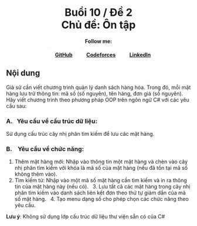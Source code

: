 <div align="center">
	<h1>Buổi 10 / Đề 2<br>Chủ đề: Ôn tập</h1>
</div>

<div align="center">
  <p><strong>Follow me:</strong></p>
</div>

<div align="center">
  <p>
    <img src="https://github.com/k1enn/Web_Programming/blob/main/Buoi1/Bai01/images/github.png" alt="GitHub Logo" width="20" height="20" />
    <strong><a href="https://github.com/k1enn" target="_blank">GitHub</a></strong>
    <img style="padding-left: 10px;" src="https://github.com/k1enn/Web_Programming/blob/main/Buoi1/Bai01/images/codeforces.png" alt="Codeforces Logo" width="20" height="20" />
    <strong><a href="https://codeforces.com/profile/dinhtrungkien" target="_blank">Codeforces</a></strong>
    <img style="padding-left: 10px;" src="https://github.com/k1enn/Web_Programming/blob/main/Buoi1/Bai01/images/linkedin.png" alt="LinkedIn Logo" width="20" height="20" />
    <strong><a href="https://www.linkedin.com/in/k1enn/" target="_blank">LinkedIn</a></strong>
  </p>
</div>

## Nội dung
Giả sử cần viết chương trình quản lý danh sách hàng hóa. Trong đó, mỗi mặt hàng lưu trữ thông tin: mã số (số nguyên), tên hàng, đơn giá (số nguyên). Hãy viết chương trình theo phương pháp OOP trên ngôn ngữ C# với các yêu cầu sau:

### **A.**   Yêu cầu về cấu trúc dữ liệu:
Sử dụng cấu trúc cây nhị phân tìm kiếm để lưu các mặt hàng.

### **B.**    Yêu cầu về chức năng:
 1. Thêm mặt hàng mới: Nhập vào thông tin một mặt hàng và chèn vào cây nhị phân tìm kiếm với khóa là mã số của mặt hàng (nếu đã tồn tại mã số không thêm vào).
 2. Tìm kiếm từ: Nhập vào một mã số mặt hàng cần tìm kiếm và in ra thông tin của mặt hàng này (nếu có).
  3. Lưu tất cả các mặt hàng trong cây nhị phân tìm kiếm vào danh sách liên kết đơn theo thứ tự giảm dần của mã số mặt hàng.
  4. Tạo menu dạng số cho phép chọn các chức năng theo yêu cầu.

**Lưu ý**: Không sử dụng lớp cấu trúc dữ liệu thư viện sẵn có của C# 

